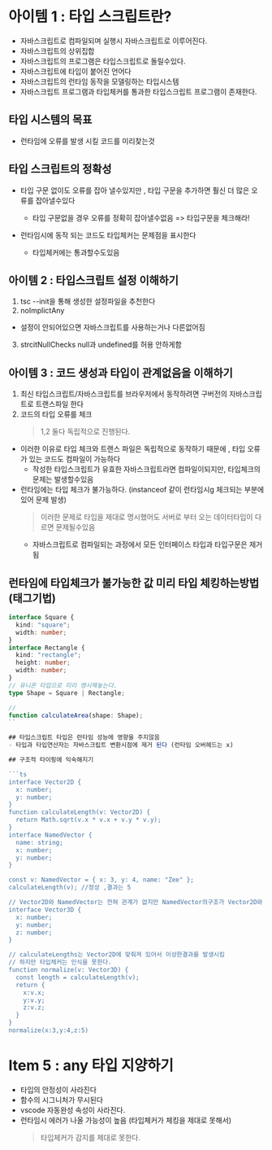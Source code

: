 # 아이템 1 : 타입 스크립트란?

- 자바스크립트로 컴파일되며 실행시 자바스크립트로 이루어진다.
- 자바스크립트의 상위집합
- 자바스크립트의 프로그램은 타입스크립트로 돌릴수있다.
- 자바스크립트에 타입이 붙어진 언어다
- 자바스크립트의 런타임 동작을 모델링하는 타입시스템
- 자바스크립트 프로그램과 타입체커를 통과한 타입스크립트 프로그램이 존재한다.

## 타입 시스템의 목표

- 런타임에 오류를 발생 시킬 코드를 미리찾는것

## 타입 스크립트의 정확성

- 타입 구문 없이도 오류를 잡아 낼수있지만 , 타입 구문을 추가하면 훨신 더 많은 오류를 잡아낼수있다

  - 타입 구문없을 경우 오류를 정확히 잡아낼수없음 => 타입구문을 체크해라!

- 런타임시에 동작 되는 코드도 타입체커는 문제점을 표시한다
  - 타입체커에는 통과할수도있음

## 아이템 2 : 타입스크립트 설정 이해하기

1. tsc --init을 통해 생성한 설정파일을 추천한다
2. noImplictAny

- 설정이 안되어있으면 자바스크립트를 사용하는거나 다른없어짐

3. strcitNullChecks
   null과 undefined를 허용 안하게함

## 아이템 3 : 코드 생성과 타입이 관계없음을 이해하기

1. 최신 타입스크립트/자바스크립트를 브라우저에서 동작하려면 구버전의 자바스크립트로 트랜스파일 한다
2. 코드의 타입 오류를 체크
   > 1,2 둘다 독립적으로 진행된다.
- 이러한 이유로 타입 체크와 트랜스 파일은 독립적으로 동작하기 때문에 , 타입 오류가 있는 코드도 컴파일이 가능하다
  - 작성한 타입스크립트가 유효한 자바스크립트라면 컴파일이되지만, 타입체크의 문제는 발생할수있음
- 런타임에는 타입 체크가 불가능하다. (instanceof 같이 런타임시g 체크되는 부분에 있어 문제 발생)
  > 이러한 문제로 타입을 제대로 명시했어도 서버로 부터 오는 데이터타입이 다르면 문제될수있음
  - 자바스크립트로 컴파일되는 과정에서 모든 인터페이스 타입과 타입구문은 제거됨

## 런타임에 타입체크가 불가능한 값 미리 타입 체킹하는방법 (태그기법)

````ts
interface Square {
  kind: "square";
  width: number;
}
interface Rectangle {
  kind: "rectangle";
  height: number;
  width: number;
}
// 유니온 타입으로 미리 명시해놓는다.
type Shape = Square | Rectangle;

//
function calculateArea(shape: Shape);
``

## 타입스크립트 타입은 런타임 성능에 영향을 주지않음
- 타입과 타입연산자는 자바스크립트 변환시점에 제거 된다 (런타임 오버헤드는 x)

## 구조적 타이핑에 익숙해지기

```ts
interface Vector2D {
  x: number;
  y: number;
}
function calculateLength(v: Vector2D) {
  return Math.sqrt(v.x * v.x + v.y * v.y);
}
interface NamedVector {
  name: string;
  x: number;
  y: number;
}

const v: NamedVector = { x: 3, y: 4, name: "Zee" };
calculateLength(v); //정상 ,결과는 5

// Vector2D와 NamedVector는 전혀 관계가 없지만 NamedVector의구조가 Vector2D와 호환 되기떄문에 호출이 가능해짐
interface Vector3D {
  x: number;
  y: number;
  z: number;
}

// calculateLengths는 Vector2D에 맞춰져 있어서 이상한결과를 발생시킴
// 하지만 타입체커는 인식을 못한다.
function normalize(v: Vector3D) {
  const length = calculateLength(v);
  return {
    x:v.x;
    y:v.y;
    z:v.z;
  }
}
normalize(x:3,y:4,z:5)
````

# Item 5 : any 타입 지양하기

- 타입의 안정성이 사라진다
- 함수의 시그니처가 무시된다
- vscode 자동완성 속성이 사라진다.
- 런타임시 에러가 나올 가능성이 높음 (타입체커가 체킹을 제대로 못해서)
  > 타입체커가 감지를 제대로 못한다.
